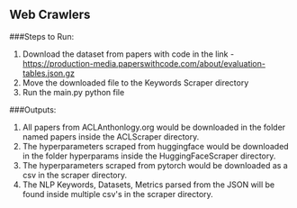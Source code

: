 ## Web Crawlers

###Steps to Run:

1. Download the dataset from papers with code in the link - https://production-media.paperswithcode.com/about/evaluation-tables.json.gz
2. Move the downloaded file to the Keywords Scraper directory
3. Run the main.py python file

###Outputs:
1. All papers from ACLAnthonlogy.org would be downloaded in the folder named papers inside the ACLScraper directory.
2. The hyperparameters scraped from huggingface would be downloaded in the folder hyperparams inside the HuggingFaceScraper directory.
3. The hyperparameters scraped from pytorch would be downloaded as a csv in the scraper directory.
3. The NLP Keywords, Datasets, Metrics parsed from the JSON will be found inside multiple csv's in the scraper directory.
